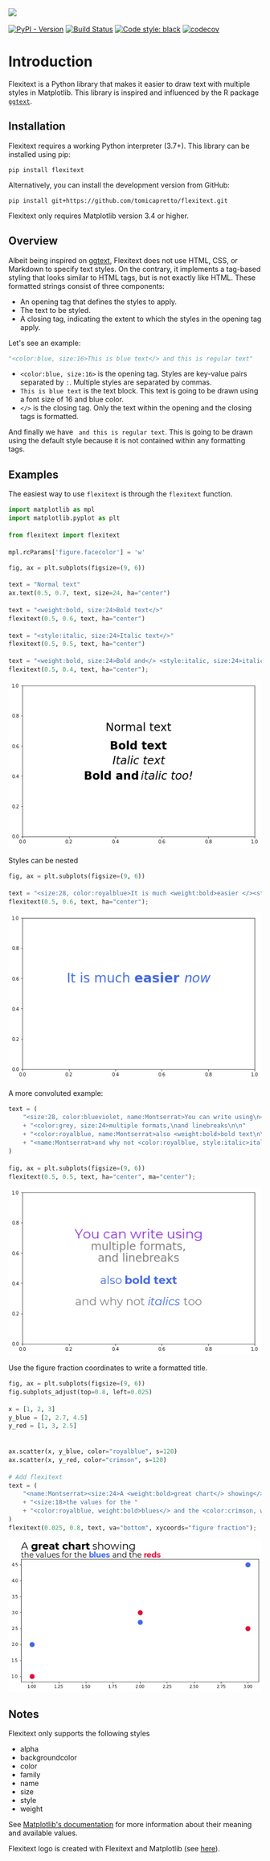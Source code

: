 <img src="https://raw.githubusercontent.com/tomicapretto/flexitext/main/docsite/logo.png" width=420/>

[![PyPI - Version](https://img.shields.io/pypi/v/flexitext.svg)](https://pypi.org/project/flexitext/)
[![Build Status](https://github.com/tomicapretto/flexitext/actions/workflows/test.yml/badge.svg)](https://github.com/tomicapretto/flexitext/actions/workflows/test.yml)
[![Code style: black](https://img.shields.io/badge/code%20style-black-000000.svg)](https://github.com/ambv/black)
[![codecov](https://codecov.io/gh/tomicapretto/flexitext/branch/main/graph/badge.svg?token=ZqH0KCLKAE)](https://codecov.io/gh/tomicapretto/flexitext)



# Introduction

Flexitext is a Python library that makes it easier to draw text with multiple styles in Matplotlib. This library is inspired and influenced by the R package [`ggtext`](https://wilkelab.org/ggtext/).


## Installation

Flexitext requires a working Python interpreter (3.7+). This library can be installed using pip:

    pip install flexitext

Alternatively, you can install the development version from GitHub:

    pip install git+https://github.com/tomicapretto/flexitext.git


Flexitext only requires Matplotlib version 3.4 or higher.


## Overview

Albeit being inspired on [ggtext](https://wilkelab.org/ggtext/), Flexitext does not use HTML, CSS, or Markdown to specify text styles. On the contrary, it implements a tag-based styling that looks similar to HTML tags, but is not exactly like HTML. These formatted strings consist of three components:

* An opening tag that defines the styles to apply.
* The text to be styled.
* A closing tag, indicating the extent to which the styles in the opening tag apply.

Let's see an example:

```python
"<color:blue, size:16>This is blue text</> and this is regular text"
```

* <code>&lt;color:blue, size:16></code> is the opening tag. Styles are key-value pairs separated by `:`. Multiple styles are separated by commas.
* `This is blue text` is the text block. This text is going to be drawn using a font size of 16 and blue color.
* <code>&lt;/></code> is the closing tag. Only the text within the opening and the closing tags is formatted.

And finally we have ` and this is regular text`. This is going to be drawn using the default style because it is not contained within any formatting tags.


## Examples

The easiest way to use `flexitext` is through the `flexitext` function.


```python
import matplotlib as mpl
import matplotlib.pyplot as plt

from flexitext import flexitext

mpl.rcParams['figure.facecolor'] = 'w'
```


```python
fig, ax = plt.subplots(figsize=(9, 6))

text = "Normal text"
ax.text(0.5, 0.7, text, size=24, ha="center")

text = "<weight:bold, size:24>Bold text</>"
flexitext(0.5, 0.6, text, ha="center")

text = "<style:italic, size:24>Italic text</>"
flexitext(0.5, 0.5, text, ha="center")

text = "<weight:bold, size:24>Bold and</> <style:italic, size:24>italic too!</>"
flexitext(0.5, 0.4, text, ha="center");
```


    
![png](README_files/README_2_0.png)
    


Styles can be nested


```python
fig, ax = plt.subplots(figsize=(9, 6))

text = "<size:28, color:royalblue>It is much <weight:bold>easier </><style:italic>now</></>"
flexitext(0.5, 0.6, text, ha="center");
```


    
![png](README_files/README_4_0.png)
    


A more convoluted example:


```python
text = (
    "<size:28, color:blueviolet, name:Montserrat>You can write using\n</>"
    + "<color:grey, size:24>multiple formats,\nand linebreaks\n\n"
    + "<color:royalblue, name:Montserrat>also <weight:bold>bold text\n\n</></>"
    + "<name:Montserrat>and why not <color:royalblue, style:italic>italics</> too</></>"
)

fig, ax = plt.subplots(figsize=(9, 6))
flexitext(0.5, 0.5, text, ha="center", ma="center");
```


    
![png](README_files/README_6_0.png)
    


Use the figure fraction coordinates to write a formatted title.


```python
fig, ax = plt.subplots(figsize=(9, 6))
fig.subplots_adjust(top=0.8, left=0.025)

x = [1, 2, 3]
y_blue = [2, 2.7, 4.5]
y_red = [1, 3, 2.5]


ax.scatter(x, y_blue, color="royalblue", s=120)
ax.scatter(x, y_red, color="crimson", s=120)

# Add flexitext
text = (
    "<name:Montserrat><size:24>A <weight:bold>great chart</> showing</>\n"
    + "<size:18>the values for the "
    + "<color:royalblue, weight:bold>blues</> and the <color:crimson, weight:bold>reds</></></>"
)
flexitext(0.025, 0.8, text, va="bottom", xycoords="figure fraction");
```


    
![png](README_files/README_8_0.png)
    


## Notes

Flexitext only supports the following styles

* alpha
* backgroundcolor
* color
* family
* name
* size
* style
* weight

See [Matplotlib's documentation](https://matplotlib.org/stable/api/_as_gen/matplotlib.axes.Axes.text.html#matplotlib.axes.Axes.text) for more information about their meaning and available values.

Flexitext logo is created with Flexitext and Matplotlib (see [here](https://github.com/tomicapretto/flexitext/tree/main/docsite/logo.ipynb)).
